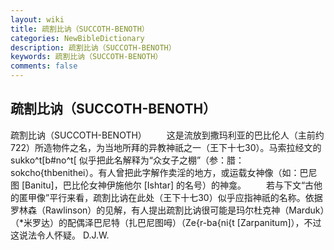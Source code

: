 ```yaml
---
layout: wiki
title: 疏割比讷（SUCCOTH-BENOTH）
categories: NewBibleDictionary
description: 疏割比讷（SUCCOTH-BENOTH）
keywords: 疏割比讷（SUCCOTH-BENOTH）
comments: false
---
```


## 疏割比讷（SUCCOTH-BENOTH）



疏割比讷（SUCCOTH-BENOTH）
　　这是流放到撒玛利亚的巴比伦人（主前约722）所造物件之名，为当地所拜的异教神祇之一（王下十七30）。马索拉经文的 sukko^t[b#no^t[ 似乎把此名解释为“众女子之棚”（参：腊：sokcho{thbenithei）。有人曾把此字解作卖淫的地方，或运载女神像（如：巴尼图 [Banitu]，巴比伦女神伊施他尔 [Ishtar] 的名号）的神龛。
　　若与下文“古他的匿甲像”平行来看，疏割比讷在此处（王下十七30）似乎应指神祇的名称。依据罗林森（Rawlinson）的见解，有人提出疏割比讷很可能是玛尔杜克神（Marduk）（*米罗达）的配偶泽巴尼特（扎巴尼图呣）（Ze{r-ba{ni{t [Zarpanitum]），不过这说法令人怀疑。
D.J.W.




